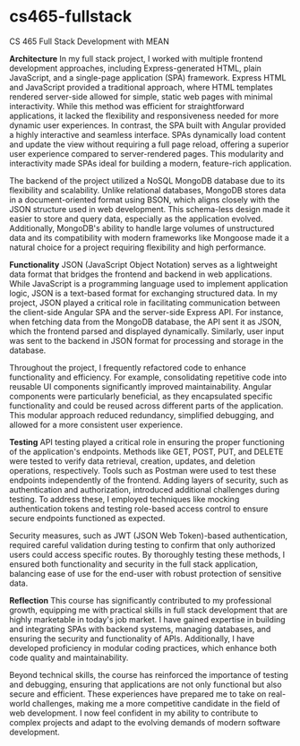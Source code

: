 # cs465-fullstack
CS 465 Full Stack Development with MEAN

**Architecture**
In my full stack project, I worked with multiple frontend development approaches, including Express-generated HTML, plain JavaScript, and a single-page application (SPA) framework. Express HTML and JavaScript provided a traditional approach, where HTML templates rendered server-side allowed for simple, static web pages with minimal interactivity. While this method was efficient for straightforward applications, it lacked the flexibility and responsiveness needed for more dynamic user experiences. In contrast, the SPA built with Angular provided a highly interactive and seamless interface. SPAs dynamically load content and update the view without requiring a full page reload, offering a superior user experience compared to server-rendered pages. This modularity and interactivity made SPAs ideal for building a modern, feature-rich application.

The backend of the project utilized a NoSQL MongoDB database due to its flexibility and scalability. Unlike relational databases, MongoDB stores data in a document-oriented format using BSON, which aligns closely with the JSON structure used in web development. This schema-less design made it easier to store and query data, especially as the application evolved. Additionally, MongoDB's ability to handle large volumes of unstructured data and its compatibility with modern frameworks like Mongoose made it a natural choice for a project requiring flexibility and high performance.

**Functionality**
JSON (JavaScript Object Notation) serves as a lightweight data format that bridges the frontend and backend in web applications. While JavaScript is a programming language used to implement application logic, JSON is a text-based format for exchanging structured data. In my project, JSON played a critical role in facilitating communication between the client-side Angular SPA and the server-side Express API. For instance, when fetching data from the MongoDB database, the API sent it as JSON, which the frontend parsed and displayed dynamically. Similarly, user input was sent to the backend in JSON format for processing and storage in the database.

Throughout the project, I frequently refactored code to enhance functionality and efficiency. For example, consolidating repetitive code into reusable UI components significantly improved maintainability. Angular components were particularly beneficial, as they encapsulated specific functionality and could be reused across different parts of the application. This modular approach reduced redundancy, simplified debugging, and allowed for a more consistent user experience.

**Testing**
API testing played a critical role in ensuring the proper functioning of the application's endpoints. Methods like GET, POST, PUT, and DELETE were tested to verify data retrieval, creation, updates, and deletion operations, respectively. Tools such as Postman were used to test these endpoints independently of the frontend. Adding layers of security, such as authentication and authorization, introduced additional challenges during testing. To address these, I employed techniques like mocking authentication tokens and testing role-based access control to ensure secure endpoints functioned as expected.

Security measures, such as JWT (JSON Web Token)-based authentication, required careful validation during testing to confirm that only authorized users could access specific routes. By thoroughly testing these methods, I ensured both functionality and security in the full stack application, balancing ease of use for the end-user with robust protection of sensitive data.

**Reflection**
This course has significantly contributed to my professional growth, equipping me with practical skills in full stack development that are highly marketable in today's job market. I have gained expertise in building and integrating SPAs with backend systems, managing databases, and ensuring the security and functionality of APIs. Additionally, I have developed proficiency in modular coding practices, which enhance both code quality and maintainability.

Beyond technical skills, the course has reinforced the importance of testing and debugging, ensuring that applications are not only functional but also secure and efficient. These experiences have prepared me to take on real-world challenges, making me a more competitive candidate in the field of web development. I now feel confident in my ability to contribute to complex projects and adapt to the evolving demands of modern software development.
